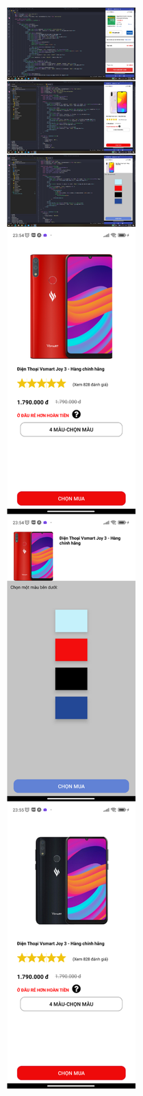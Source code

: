 <p float="left">
<img src="https://github.com/MaiNhatHoangY2001/lab4_LTDD/blob/master/screenshots/book.png" width="300">
<img src="https://github.com/MaiNhatHoangY2001/lab4_LTDD/blob/master/screenshots/phone_screen1.png" width="300">
<img src="https://github.com/MaiNhatHoangY2001/lab4_LTDD/blob/master/screenshots/phone_screen2.png" width="300">
<img src="https://github.com/MaiNhatHoangY2001/lab4_LTDD/blob/master/screenshots/phone_screen3.png" width="300">
<img src="https://github.com/MaiNhatHoangY2001/lab4_LTDD/blob/master/screenshots/phone_screen5.png" width="300">
<img src="https://github.com/MaiNhatHoangY2001/lab4_LTDD/blob/master/screenshots/phone_screen6.png" width="300">
<p />
